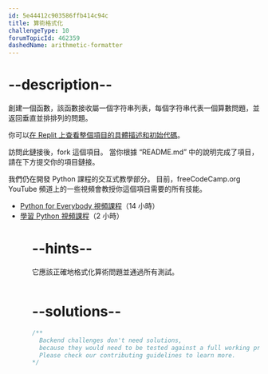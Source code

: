 ```yaml
---
id: 5e44412c903586ffb414c94c
title: 算術格式化
challengeType: 10
forumTopicId: 462359
dashedName: arithmetic-formatter
---
```


# --description--

創建一個函數，該函數接收屬一個字符串列表，每個字符串代表一個算數問題，並返回垂直並排排列的問題。

你可以[在 Replit 上查看整個項目的具體描述和初始代碼](https://replit.com/github/freeCodeCamp/boilerplate-arithmetic-formatter)。

訪問此鏈接後，fork 這個項目。 當你根據 “README.md” 中的說明完成了項目，請在下方提交你的項目鏈接。

我們仍在開發 Python 課程的交互式教學部分。 目前，freeCodeCamp.org YouTube 頻道上的一些視頻會教授你這個項目需要的所有技能。

<ul> <li>
    <a href='https://www.freecodecamp.org/news/python-for-everybody/'>Python for Everybody 視頻課程</a>（14 小時）
  </li>
  <li>
    <a href='https://www.freecodecamp.org/news/learn-python-basics-in-depth-video-course/'>學習 Python 視頻課程</a>（2 小時）
  </li>
<ul>

# --hints--

它應該正確地格式化算術問題並通過所有測試。

```js

```

# --solutions--

```js
/**
  Backend challenges don't need solutions,
  because they would need to be tested against a full working project.
  Please check our contributing guidelines to learn more.
*/
```
